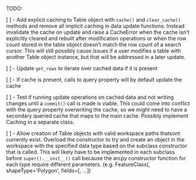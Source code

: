 TODO:

[ ] - Add explicit caching to Table object with `cache()` and `clear_cache()` methods and remove all implicit caching in data update functions. Instead invalidate the cache on update and raise a CacheError when the cache isn't explicitly cleared and rebuilt after modification operations or when the row count stored in the table object doesn't match the row count of a search cursor. This will still possibly cause issues if a user modifies a table with another Table object instance, but that will be addressed in a later update.

[ ] - Update `get_rows` to iterate over cached data if it is present

[ ] - If cache is present, calls to query property will by default update the cache

[ ] - Test if running update operations on cached data and not writing changes until a `commit()` call is made is viable. This could come into conflict with the query property overwriting the cache, so we might need to have a secondary queried cache that maps to the main cache. Possibly implement Caching in a separate class.

[ ] - Allow creation of Table objects with valid workspace paths thatsont currently exist. Overload the constructor to try and create an object in the workspace with the specified data type based on the subclass constructor that is called. This will likely have to be implemented in each subclass before `super().__init__()` call because the arcpy constructor function for each type require different parameters. (e.g. FeatureClass(<path>, shapeType='Polygon', fields=[<Field>, ...])